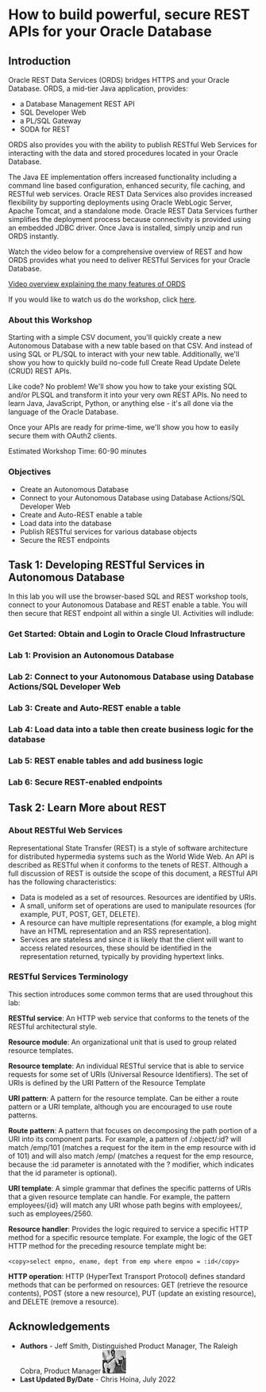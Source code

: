 # How to build powerful, secure REST APIs for your Oracle Database

## Introduction
Oracle REST Data Services (ORDS) bridges HTTPS and your Oracle Database. ORDS, a mid-tier Java application, provides:
- a Database Management REST API
- SQL Developer Web
- a PL/SQL Gateway
- SODA for REST

ORDS also provides you with the ability to publish RESTful Web Services for interacting with the data and stored procedures located in your Oracle Database. 

The Java EE implementation offers increased functionality including a command line based configuration, enhanced security, file caching, and RESTful web services. Oracle REST Data Services also provides increased flexibility by supporting deployments using Oracle WebLogic Server, Apache Tomcat, and a standalone mode. Oracle REST Data Services further simplifies the deployment process because connectivity is provided using an embedded JDBC driver. Once Java is installed, simply unzip and run ORDS instantly. 
 

Watch the video below for a comprehensive overview of REST and how ORDS provides what you need to deliver RESTful Services for your Oracle Database.

[Video overview explaining the many features of ORDS](youtube:rvxTbTuUm5k)

<if type="odbw">If you would like to watch us do the workshop, click [here](https://youtu.be/t0MkIxMKhDo).</if>

### About this Workshop

Starting with a simple CSV document, you'll quickly create a new Autonomous Database with a new table based on that CSV. And instead of using SQL or PL/SQL to interact with your new table. Additionally, we'll show you how to quickly build no-code full Create Read Update Delete (CRUD) REST APIs.

Like code? No problem! We'll show you how to take your existing SQL and/or PLSQL and transform it into your very own REST APIs. No need to learn Java, JavaScript, Python, or anything else - it's all done via the language of the Oracle Database.

Once your APIs are ready for prime-time, we'll show you how to easily secure them with OAuth2 clients.

Estimated Workshop Time: 60-90 minutes
### Objectives

- Create an Autonomous Database
- Connect to your Autonomous Database using Database Actions/SQL Developer Web
- Create and Auto-REST enable a table
- Load data into the database
- Publish RESTful services for various database objects
- Secure the REST endpoints

## Task 1: Developing RESTful Services in Autonomous Database

In this lab you will use the browser-based SQL and REST workshop tools, connect to your Autonomous Database and REST enable a table. You will then secure that REST endpoint all within a single UI. Activities will indlude: 

### **Get Started:** Obtain and Login to Oracle Cloud Infrastructure

### **Lab 1:** Provision an Autonomous Database

### **Lab 2:** Connect to your Autonomous Database using Database Actions/SQL Developer Web

### **Lab 3:** Create and Auto-REST enable a table

### **Lab 4:** Load data into a table then create business logic for the database

### **Lab 5:** REST enable tables and add business logic

### **Lab 6:** Secure REST-enabled endpoints

## Task 2: Learn More about REST

### About RESTful Web Services

Representational State Transfer (REST) is a style of software architecture for distributed hypermedia systems such as the World Wide Web. An API is described as RESTful when it conforms to the tenets of REST. Although a full discussion of REST is outside the scope of this document, a RESTful API has the following characteristics:

- Data is modeled as a set of resources. Resources are identified by URIs.
- A small, uniform set of operations are used to manipulate resources (for example, PUT, POST, GET, DELETE).
- A resource can have multiple representations (for example, a blog might have an HTML representation and an RSS representation).
- Services are stateless and since it is likely that the client will want to access related resources, these should be identified in the representation returned, typically by providing hypertext links.

### RESTful Services Terminology

This section introduces some common terms that are used throughout this lab:

**RESTful service**: An HTTP web service that conforms to the tenets of the RESTful architectural style.

**Resource module**: An organizational unit that is used to group related resource templates.

**Resource template**: An individual RESTful service that is able to service requests for some set of URIs (Universal Resource Identifiers). The set of URIs is defined by the URI Pattern of the Resource Template

**URI pattern**: A pattern for the resource template. Can be either a route pattern or a URI template, although you are encouraged to use route patterns.

**Route pattern**: A pattern that focuses on decomposing the path portion of a URI into its component parts. For example, a pattern of /:object/:id? will match /emp/101 (matches a request for the item in the emp resource with id of 101) and will also match /emp/ (matches a request for the emp resource, because the :id parameter is annotated with the ? modifier, which indicates that the id parameter is optional).

**URI template**: A simple grammar that defines the specific patterns of URIs that a given resource template can handle. For example, the pattern employees/{id} will match any URI whose path begins with employees/, such as employees/2560.

**Resource handler**: Provides the logic required to service a specific HTTP method for a specific resource template. For example, the logic of the GET HTTP method for the preceding resource template might be:
```
<copy>select empno, ename, dept from emp where empno = :id</copy> 
```
**HTTP operation**: HTTP (HyperText Transport Protocol) defines standard methods that can be performed on resources: GET (retrieve the resource contents), POST (store a new resource), PUT (update an existing resource), and DELETE (remove a resource).


## Acknowledgements

 - **Authors** - Jeff Smith, Distinguished Product Manager, The Raleigh Cobra, Product Manager ![RC](images/raleigh-cobra.jpg) 
 - **Last Updated By/Date** - Chris Hoina, July 2022